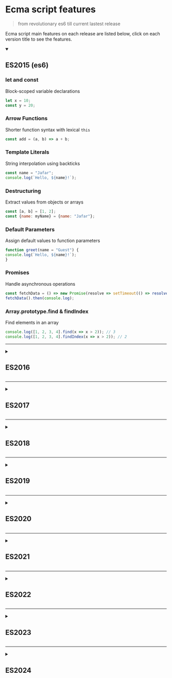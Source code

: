 # Ecma script features
> from revolutionary es6 till current lastest release

Ecma script main features on each release are listed below, click on each version title to see the features.

<details open><summary><h2>ES2015 (es6) </h2></summary>

### let and const
Block-scoped variable declarations
```js
let x = 10;
const y = 20;
```

### Arrow Functions
Shorter function syntax with lexical `this`
```js
const add = (a, b) => a + b;
```

### Template Literals
String interpolation using backticks
```js
const name = "Jafar";
console.log(`Hello, ${name}!`);
```

### Destructuring
Extract values from objects or arrays
```js
const [a, b] = [1, 2];
const {name: myName} = {name: "Jafar"};
```

### Default Parameters
Assign default values to function parameters
```js
function greet(name = "Guest") {
console.log(`Hello, ${name}!`);
}
```

### Promises
Handle asynchronous operations
```js
const fetchData = () => new Promise(resolve => setTimeout(() => resolve("Data"), 1000));
fetchData().then(console.log);
```

### Array.prototype.find & findIndex
Find elements in an array
```js
console.log([1, 2, 3, 4].find(x => x > 2)); // 3
console.log([1, 2, 3, 4].findIndex(x => x > 2)); // 2
```
        
</details>

---

<details><summary><h2>ES2016 </h2></summary>

### Array.prototype.includes
Check if an array contains an element
```js
console.log([1, 2, 3].includes(2)); // true
```

### Exponentiation Operator
** as a shorthand for Math.pow
```js
console.log(2 ** 3); // 8
```
        
</details>

---

<details><summary><h2>ES2017 </h2></summary>

### Async/Await
Syntactic sugar for promises
```js
async function fetchData() {
return await Promise.resolve("Data");
}
```

### Object.values and Object.entries
Get object values and key-value pairs
```js
console.log(Object.values({a: 1, b: 2}));
console.log(Object.entries({a: 1, b: 2}));
```

### String.prototype.padStart & padEnd
Pad strings with characters
```js
console.log("5".padStart(3, "0")); // "005"
console.log("5".padEnd(3, "0")); // "500"
```

### Trailing commas in function parameters
Allow trailing commas in function definitions
```js
function foo(a, b,) {
console.log(a, b);
}
```

### Shared memory and Atomics
Enable multi-threaded operations
```js
const sharedBuffer = new SharedArrayBuffer(16);
const int32 = new Int32Array(sharedBuffer);
Atomics.store(int32, 0, 123);
```
        
</details>

---

<details><summary><h2>ES2018 </h2></summary>

### Rest/Spread Properties
Spread objects
```js
const obj = {a: 1, b: 2};
const clone = {...obj};
```

### Promise.prototype.finally
Execute code after promise resolution/rejection
```js
fetchData().finally(() => console.log("Done"));
```

### Asynchronous Iteration
Use `for await...of` for async iterables
```js
async function process(items) {
for await (const item of items) {
console.log(item);
}
}
```

### RegExp Enhancements
Named capture groups, lookbehind assertions
```js
const regex = /(?<year>\d{4})-(?<month>\d{2})/;
const match = regex.exec("2023-04");
console.log(match.groups.year); // "2023"
```
        
</details>

---

<details><summary><h2>ES2019 </h2></summary>

### Array.prototype.flat
Flatten nested arrays
```js
console.log([1, [2, [3]]].flat(2));
```

### String.prototype.trimStart & trimEnd
Remove whitespace from start or end of a string
```js
console.log("  Hello  ".trimStart());
console.log("  Hello  ".trimEnd());
```

### Object.fromEntries
Transform key-value pairs into objects
```js
console.log(Object.fromEntries([["a", 1], ["b", 2]]));
```

### Optional Catch Binding
Omit catch parameter if unused
```js
try {
throw new Error("Oops");
} catch {
console.log("Error caught");
}
```
        
</details>

---

<details><summary><h2>ES2020 </h2></summary>

### Nullish Coalescing Operator (??)
Return right operand if left is null or undefined
```js
console.log(null ?? "default"); // "default"
```

### Optional Chaining (?.)
Avoid errors when accessing deep properties
```js
const obj = {};
console.log(obj?.prop?.nested);
```
        
</details>

---

<details><summary><h2>ES2021 </h2></summary>

### String.prototype.replaceAll
Replace all occurrences of a substring
```js
console.log("hello hello".replaceAll("hello", "hi"));
```

### Numeric Separators
Improve number readability
```js
const num = 1_000_000;
```
        
</details>

---

<details><summary><h2>ES2022 </h2></summary>

### Top-Level Await
Use `await` outside of async functions
```js
const data = await fetch("https://api.example.com").then(res => res.json());
```

### Object.hasOwn
Check for own properties safely
```js
console.log(Object.hasOwn({a: 1}, "a"));
```
        
</details>

---

<details><summary><h2>ES2023 </h2></summary>

### Array.prototype.toSorted
Sort without mutating original array
```js
const arr = [3, 1, 2];
console.log(arr.toSorted());
```

### Hashbang (#!) in JavaScript files
Support for Unix-style shebang
```js
#!/usr/bin/env node
console.log("Hello, Node.js!");
```
        
</details>

---

<details><summary><h2>ES2024 </h2></summary>

### Symbols as WeakMap keys
Symbols can now be used as keys in WeakMaps
```js
const sym = Symbol("key");
const weakMap = new WeakMap();
weakMap.set(sym, "value");
```

### Array.fromAsync
Create an array from async iterables
```js
const asyncGen = async function*() { yield 1; yield 2; };
console.log(await Array.fromAsync(asyncGen()));
```
</details>
